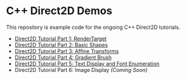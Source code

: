 # C++ Direct2D Demos
This repository is example code for the ongoing C++ Direct2D tutorials.

* [Direct2D Tutorial Part 1: RenderTarget](https://www.codeproject.com/Articles/5269188/Direct2D-Tutorial-Part-1-RenderTarget)
* [Direct2D Tutorial Part 2: Basic Shapes](https://www.codeproject.com/Articles/5277136/Direct2D-Tutorial-Part-2-Basic-Shapes)
* [Direct2D Tutorial Part 3: Affine Transforms](https://www.codeproject.com/Articles/5277139/Direct2D-Tutorial-Part-3-Affine-Transforms)
* [Direct2D Tutorial Part 4: Gradient Brush](https://www.codeproject.com/Articles/5279848/Direct2D-Tutorial-Part-4-Gradient-Brush)
* [Direct2D Tutorial Part 5: Text Display and Font Enumeration](https://www.codeproject.com/Articles/5351958/Direct2D-Tutorial-Part-5-Text-Display-and-Font-Enu)
* Direct2D Tutorial Part 6: Image Display *(Coming Soon)*
